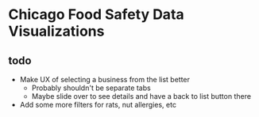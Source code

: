 # Chicago Food Safety Data Visualizations

## todo
- Make UX of selecting a business from the list better
  - Probably shouldn't be separate tabs
  - Maybe slide over to see details and have a back to list button there
- Add some more filters for rats, nut allergies, etc